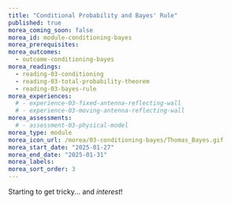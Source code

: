 ```yaml
---
title: "Conditional Probability and Bayes' Rule"
published: true
morea_coming_soon: false
morea_id: module-conditioning-bayes
morea_prerequisites:
morea_outcomes:
  - outcome-conditioning-bayes
morea_readings:
  - reading-03-conditioning
  - reading-03-total-probability-theorem
  - reading-03-bayes-rule
morea_experiences:
  # - experience-03-fixed-antenna-reflecting-wall
  # - experience-03-moving-antenna-reflecting-wall
morea_assessments:
  # - assessment-03-physical-model
morea_type: module
morea_icon_url: /morea/03-conditioning-bayes/Thomas_Bayes.gif
morea_start_date: "2025-01-27"
morea_end_date: "2025-01-31"
morea_labels:
morea_sort_order: 3
---
```


Starting to get tricky... and *interest*!